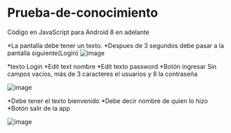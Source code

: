 # Prueba-de-conocimiento
Código en JavaScript para Android 8 en adelante


*La pantalla debe tener un texto.
*Despues de 3 segundos debe pasar a la pantalla siguiente(Login)
![image](https://user-images.githubusercontent.com/88747468/233874805-1332e305-8a97-44ed-a624-5b60578e30f3.png)


*texto Login
*Edit text nombre
*Edit texto password
*Botón ingresar
Sin campos vacios, más de 3 caracteres el usuarios y 8 la contraseña

![image](https://user-images.githubusercontent.com/88747468/233874972-f12f59e0-f10f-46e2-8182-a0fd3a7256d5.png)


*Debe tener el texto bienvenido
*Debe decir nombre de quien lo hizo
*Botón salir de la app

![image](https://user-images.githubusercontent.com/88747468/233875046-5c991473-961c-4b14-9498-6b6a61fae31e.png)
